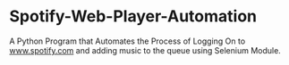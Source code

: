 # Spotify-Web-Player-Automation
 A Python Program that Automates the Process of Logging On to www.spotify.com and adding music to the queue using Selenium Module.
